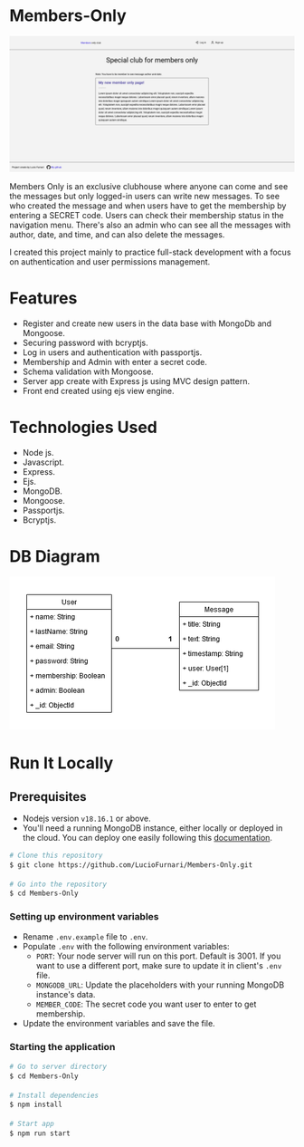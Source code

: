 # Members-Only

![Image of the page](./readme/image.png)

Members Only is an exclusive clubhouse where anyone can come and see the messages but only logged-in users can write new messages. To see who created the message and when users have to get the membership by entering a SECRET code. Users can check their membership status in the navigation menu. There's also an admin who can see all the messages with author, date, and time, and can also delete the messages.

I created this project mainly to practice full-stack development with a focus on authentication and user permissions management.

# Features
- Register and create new users in the data base with MongoDb and Mongoose.
- Securing password with bcryptjs.
- Log in users and authentication with passportjs.
- Membership and Admin with enter a secret code.
- Schema validation with Mongoose.
- Server app create with Express js using MVC design pattern.
- Front end created using ejs view engine.

# Technologies Used
- Node js.
- Javascript.
- Express.
- Ejs.
- MongoDB.
- Mongoose.
- Passportjs.
- Bcryptjs.

# DB Diagram
![alt text](./readme/Members_Only_club.png)

# Run It Locally

## Prerequisites
 - Nodejs version `v18.16.1` or above.
 - You'll need a running MongoDB instance, either locally or deployed in the cloud. You can deploy one easily following this [documentation](https://www.mongodb.com/docs/atlas/getting-started/).

 ```bash
# Clone this repository
$ git clone https://github.com/LucioFurnari/Members-Only.git

# Go into the repository
$ cd Members-Only
```

### Setting up environment variables

- Rename `.env.example` file to `.env`.
- Populate `.env` with the following environment variables:
  - `PORT`: Your node server will run on this port. Default is 3001. If you want to use a different port, make sure to update it in client's `.env` file.
  - `MONGODB_URL`: Update the placeholders with your running MongoDB instance's data.
  - `MEMBER_CODE`: The secret code you want user to enter to get membership.
- Update the environment variables and save the file.

### Starting the application

```bash
# Go to server directory
$ cd Members-Only

# Install dependencies
$ npm install

# Start app
$ npm run start
```
<!-- harrow99@gmail.com
123 -->

<!-- // Add validation and sanitization to message creation.
// Implement remove message for ADMIN user. -->